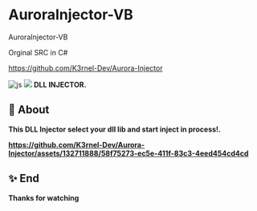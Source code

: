 # AuroraInjector-VB
AuroraInjector-VB

Orginal SRC in C#

https://github.com/K3rnel-Dev/Aurora-Injector



![js](https://img.shields.io/badge/Language-CSHARP-Blue?style=for-the-badge&logo=CS)
![](sample.jpg)
<b>DLL INJECTOR.</b>


## 📑 About
</b><b>This DLL Injector select your dll lib and start inject in process!.
<br>


https://github.com/K3rnel-Dev/Aurora-Injector/assets/132711888/58f75273-ec5e-411f-83c3-4eed454cd4cd


## ✨ End
<strong>Thanks for watching</strong>
